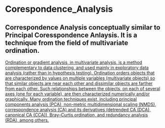 # Corespondence_Analysis

## Correspondence Analysis conceptually similar to Principal Coresspondence Anlaysis. It is a technique from the field of multivariate ordination. 
[Ordination or gradient analysis, in multivariate analysis, is a method complementary to data clustering, and used mainly in exploratory data analysis (rather than in hypothesis testing). Ordination orders objects that are characterized by values on multiple variables (multivariate objects) so that similar objects are near each other and dissimilar objects are farther from each other. Such relationships between the objects, on each of several axes (one for each variable), are then characterized numerically and/or graphically. Many ordination techniques exist, including principal components analysis (PCA), non-metric multidimensional scaling (NMDS), correspondence analysis (CA) and its derivatives (detrended CA (DCA), canonical CA (CCA)), Bray–Curtis ordination, and redundancy analysis (RDA), among others.](https://en.wikipedia.org/wiki/Ordination_(statistics))
